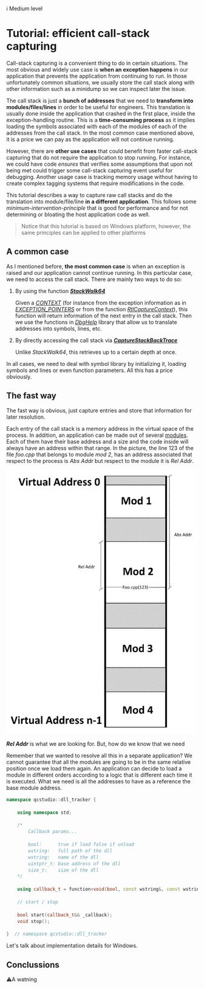 :information_source: Medium level

# Tutorial: efficient call-stack capturing

Call-stack capturing is a convenient thing to do in certain situations. The most obvious and widely use case is **when an exception happens** in our application that prevents the application from continuing to run. In those unfortunately common situations, we usually store the call stack along with other information such as a minidump so we can inspect later the issue.

The call stack is just a **bunch of addresses** that we need to **transform into modules/files/lines** in order to be useful for engineers. This translation is usually done inside the application that crashed in the first place, inside the exception-handling routine. This is a **time-consuming process** as it implies loading the symbols associated with each of the modules of each of the addresses from the call stack. In the most common case mentioned above, it is a price we can pay as the application will not continue running.

However, there are **other use cases** that could benefit from faster call-stack capturing that do not require the application to stop running. For instance, we could have code *ensures* that verifies some assumptions that upon not being met could trigger some call-stack capturing event useful for debugging. Another usage case is tracking memory usage without having to create complex tagging systems that require modifications in the code.

This tutorial describes a way to capture raw call stacks and do the translation into module/file/line **in a different application**. This follows some *minimum-intervention-principle* that is good for performance and for not determining or bloating the host application code as well.

> Notice that this tutorial is based on Windows platform, however, the same principles can be applied to other platforms

## A common case

As I mentioned before, **the most common case** is when an exception is raised and our application cannot continue running. In this particular case, we need to access the call stack. There are mainly two ways to do so:

1. By using the function ***[StackWalk64](https://learn.microsoft.com/en-us/windows/win32/api/dbghelp/nf-dbghelp-stackwalk64)***

   Given a *[CONTEXT](https://learn.microsoft.com/en-us/windows/win32/api/winnt/ns-winnt-arm64_nt_context)* (for instance from the exception information as in *[EXCEPTION_POINTERS](https://learn.microsoft.com/en-us/windows/win32/api/winnt/ns-winnt-exception_pointers)* or from the function *[RtlCaptureContext](https://learn.microsoft.com/en-us/windows/win32/api/winnt/nf-winnt-rtlcapturecontext)*), this function will return information of the next entry in the call stack. Then we use the functions in [*DbgHelp*](https://learn.microsoft.com/en-us/windows/win32/api/dbghelp/) library that allow us to translate addresses into symbols, lines, etc.

2. By directly accessing the call stack via ***[CaptureStackBackTrace](https://learn.microsoft.com/en-us/windows/win32/debug/capturestackbacktrace)*** 

   Unlike *StackWalk64*, this retrieves up to a certain depth at once.

In all cases, we need to deal with symbol library by initializing it, loading symbols and lines or even function parameters. All this has a price obviously. 

## The fast way

The fast way is obvious, just capture entries and store that information for later resolution. 

Each entry of the call stack is a memory address in the virtual space of the process. In addition, an application can be made out of several [modules](https://learn.microsoft.com/en-us/windows/win32/psapi/module-information). Each of them have their base address and a size and the code inside will always have an address within that range. In the picture, the line 123 of the file *foo.cpp* that belongs to module *mod 2*, has an address associated that respect to the process is *Abs Addr* but respect to the module it is *Rel Addr*.

![](pics/pic1.png)

***Rel Addr*** is what we are looking for. But, how do we know that we need 

Remember that we wanted to resolve all this in a separate application? We cannot guarantee that all the modules are going to be in the same relative position once we load them again. An application can decide to load a module in different orders according to a logic that is different each time it is executed. What we need is all the addresses to have as a reference the base module address.

```c++
namespace qcstudio::dll_tracker {

    using namespace std;

    /*
        Callback params...

        bool:      true if load false if unload
        wstring:   full path of the dll
        wstring:   name of the dll
        uintptr_t: base address of the dll
        size_t:    size of the dll
    */

    using callback_t = function<void(bool, const wstring&, const wstring&, uintptr_t, size_t)>;

    // start / stop

    bool start(callback_t&& _callback);
    void stop();

}  // namespace qcstudio::dll_tracker
```

Let's talk about implementation details for Windows.

## Conclussions



:warning:A  watning

